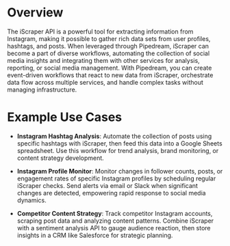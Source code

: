 # Overview

The iScraper API is a powerful tool for extracting information from Instagram, making it possible to gather rich data sets from user profiles, hashtags, and posts. When leveraged through Pipedream, iScraper can become a part of diverse workflows, automating the collection of social media insights and integrating them with other services for analysis, reporting, or social media management. With Pipedream, you can create event-driven workflows that react to new data from iScraper, orchestrate data flow across multiple services, and handle complex tasks without managing infrastructure.

# Example Use Cases

- **Instagram Hashtag Analysis**: Automate the collection of posts using specific hashtags with iScraper, then feed this data into a Google Sheets spreadsheet. Use this workflow for trend analysis, brand monitoring, or content strategy development.

- **Instagram Profile Monitor**: Monitor changes in follower counts, posts, or engagement rates of specific Instagram profiles by scheduling regular iScraper checks. Send alerts via email or Slack when significant changes are detected, empowering rapid response to social media dynamics.

- **Competitor Content Strategy**: Track competitor Instagram accounts, scraping post data and analyzing content patterns. Combine iScraper with a sentiment analysis API to gauge audience reaction, then store insights in a CRM like Salesforce for strategic planning.
